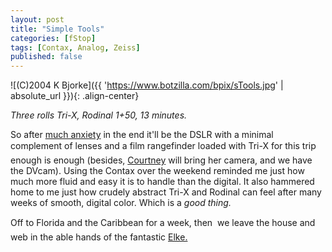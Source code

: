 ```yaml
---
layout: post
title: "Simple Tools"
categories: [fStop]
tags: [Contax, Analog, Zeiss]
published: false
---
```



![(C)2004 K Bjorke]({{ 'https://www.botzilla.com/bpix/sTools.jpg' | absolute_url }}){: .align-center}


<i>Three rolls Tri-X, Rodinal 1+50, 13 minutes.</i>

So after <a href="/blog/archives/000302.html">much anxiety</a> in the end it'll be the DSLR with a minimal complement of lenses and a film rangefinder loaded with Tri-X for this trip &#151; enough is enough (besides, <a href="http://blog.geekychick.net/">Courtney</a> will bring her camera, and we have the DVcam). Using the Contax over the weekend reminded me just how much more fluid and easy it is to handle than the digital. It also hammered home to me just how crudely abstract Tri-X and Rodinal can feel after many weeks of smooth, digital color. Which is a <i>good thing.</i>

Off to Florida and the Caribbean for a week, then &#151; we leave the house and web in the able hands of the fantastic <a href="http://elkit.blogs.com/">Elke.</a>
